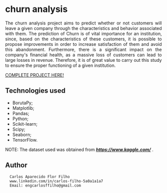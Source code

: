 # churn analysis

<p align="justify">
The churn analysis project aims to predict whether or not customers will leave a given company through the characteristics and behavior associated with them. The prediction of Churn is of vital importance for an institution, since, based on the characteristics of these customers, it is possible to propose improvements in order to increase satisfaction of them and avoid this abandonment. Furthermore, there is a significant impact on the company's financial health, as a massive loss of customers can lead to large losses in revenue. Therefore, it is of great value to carry out this study to ensure the proper functioning of a given institution.
</p>

[COMPLETE PROJECT HERE!](https://github.com/CarlosFFilho/churn_analysis/blob/main/churn_project.ipynb)


## Technologies used

  - BorutaPy;
  - Matplotlib;
  - Pandas;
  - Python;
  - Scikit-learn;
  - Scipy;
  - Seaborn;
  - TensorFlow.

NOTE: The dataset used was obtained from ***https://www.kaggle.com/*** .


## Author

      Carlos Aparecido Flor Filho
      www.linkedin.com/in/carlos-filho-5a0a1a1a7
      Email: engcarlosffilho@gmail.com
